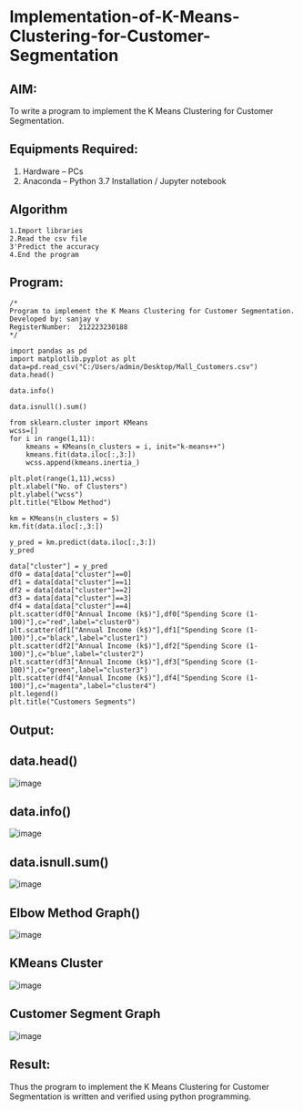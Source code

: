 # Implementation-of-K-Means-Clustering-for-Customer-Segmentation

## AIM:
To write a program to implement the K Means Clustering for Customer Segmentation.

## Equipments Required:
1. Hardware – PCs
2. Anaconda – Python 3.7 Installation / Jupyter notebook

## Algorithm
```
1.Import libraries
2.Read the csv file
3'Predict the accuracy
4.End the program 
```
## Program:
```
/*
Program to implement the K Means Clustering for Customer Segmentation.
Developed by: sanjay v
RegisterNumber:  212223230188
*/
```
```
import pandas as pd
import matplotlib.pyplot as plt
data=pd.read_csv("C:/Users/admin/Desktop/Mall_Customers.csv")
data.head()

data.info()

data.isnull().sum()

from sklearn.cluster import KMeans
wcss=[]
for i in range(1,11):
    kmeans = KMeans(n_clusters = i, init="k-means++")
    kmeans.fit(data.iloc[:,3:])
    wcss.append(kmeans.inertia_)

plt.plot(range(1,11),wcss)
plt.xlabel("No. of Clusters")
plt.ylabel("wcss")
plt.title("Elbow Method")

km = KMeans(n_clusters = 5)
km.fit(data.iloc[:,3:])

y_pred = km.predict(data.iloc[:,3:])
y_pred

data["cluster"] = y_pred
df0 = data[data["cluster"]==0]
df1 = data[data["cluster"]==1]
df2 = data[data["cluster"]==2]
df3 = data[data["cluster"]==3]
df4 = data[data["cluster"]==4]
plt.scatter(df0["Annual Income (k$)"],df0["Spending Score (1-100)"],c="red",label="cluster0")
plt.scatter(df1["Annual Income (k$)"],df1["Spending Score (1-100)"],c="black",label="cluster1")
plt.scatter(df2["Annual Income (k$)"],df2["Spending Score (1-100)"],c="blue",label="cluster2")
plt.scatter(df3["Annual Income (k$)"],df3["Spending Score (1-100)"],c="green",label="cluster3")
plt.scatter(df4["Annual Income (k$)"],df4["Spending Score (1-100)"],c="magenta",label="cluster4")
plt.legend()
plt.title("Customers Segments")
```

## Output:
## data.head()
![image](https://github.com/sanjayy2431/Implementation-of-K-Means-Clustering-for-Customer-Segmentation/assets/149365143/0827ec95-260d-4e14-a7a8-51fb37afd162)
## data.info()
![image](https://github.com/sanjayy2431/Implementation-of-K-Means-Clustering-for-Customer-Segmentation/assets/149365143/7ce8caed-ac35-4f8e-9e52-585b249cebe9)
## data.isnull.sum()
![image](https://github.com/sanjayy2431/Implementation-of-K-Means-Clustering-for-Customer-Segmentation/assets/149365143/acb0499b-cbc3-4c5e-ad65-2943238e2078)
## Elbow Method Graph()
![image](https://github.com/sanjayy2431/Implementation-of-K-Means-Clustering-for-Customer-Segmentation/assets/149365143/77df5fc9-8c78-4c0e-8ef1-094817aabaea)
## KMeans Cluster
![image](https://github.com/sanjayy2431/Implementation-of-K-Means-Clustering-for-Customer-Segmentation/assets/149365143/4fa686f1-2638-49a4-aad5-efb29cafbe7a)
## Customer Segment Graph
![image](https://github.com/sanjayy2431/Implementation-of-K-Means-Clustering-for-Customer-Segmentation/assets/149365143/4e1002a8-8ab6-460b-915f-d99da8e7b3b7)


## Result:
Thus the program to implement the K Means Clustering for Customer Segmentation is written and verified using python programming.
